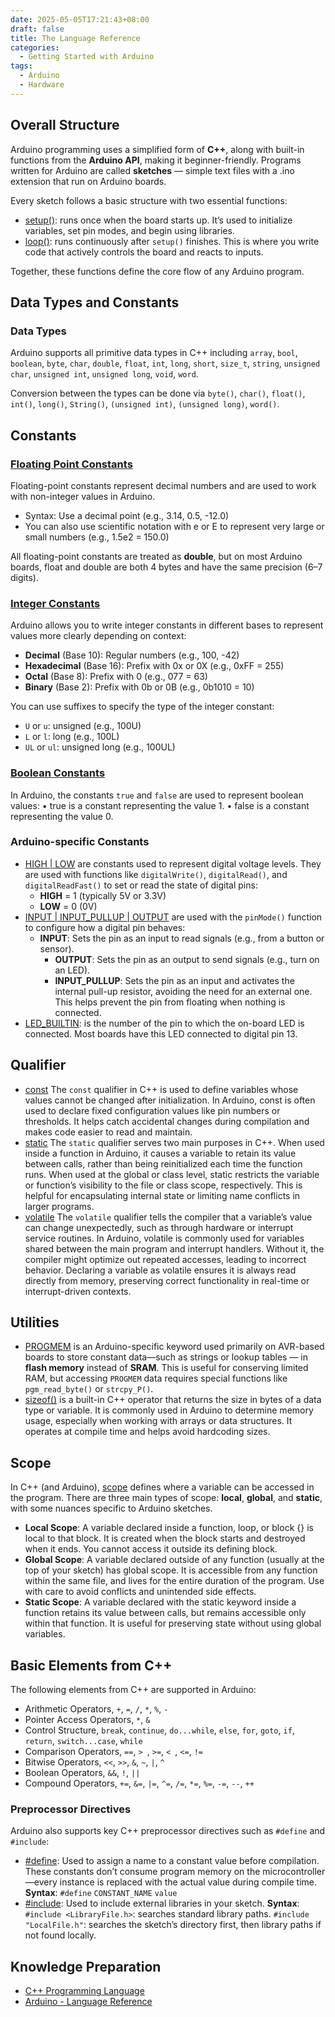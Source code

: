```yaml
---
date: 2025-05-05T17:21:43+08:00
draft: false
title: The Language Reference
categories: 
  - Getting Started with Arduino
tags:
  - Arduino
  - Hardware 
---
```

## Overall Structure
Arduino programming uses a simplified form of **C++**, along with built-in functions from the **Arduino API**, making it beginner-friendly. Programs written for Arduino are called **sketches** — simple text files with a .ino extension that run on Arduino boards.

Every sketch follows a basic structure with two essential functions:
* [setup()](https://docs.arduino.cc/language-reference/en/structure/sketch/setup/): runs once when the board starts up. It’s used to initialize variables, set pin modes, and begin using libraries.
* [loop()](https://docs.arduino.cc/language-reference/en/structure/sketch/loop/): runs continuously after `setup()` finishes. This is where you write code that actively controls the board and reacts to inputs.

Together, these functions define the core flow of any Arduino program.

## Data Types and Constants

### Data Types
Arduino supports all primitive data types in C++ including `array`, `bool`, `boolean`, `byte`, `char`, `double`, `float`, `int`, `long`, `short`, `size_t`, `string`, `unsigned char`, `unsigned int`, `unsigned long`, `void`, `word`.

Conversion between the types can be done via `byte()`, `char()`, `float()`, `int()`, `long()`, `String()`, `(unsigned int)`, `(unsigned long)`, `word()`.

## Constants
### [Floating Point Constants](https://docs.arduino.cc/language-reference/en/variables/constants/floatingPointConstants/)
Floating-point constants represent decimal numbers and are used to work with non-integer values in Arduino.
* Syntax: Use a decimal point (e.g., 3.14, 0.5, -12.0)
* You can also use scientific notation with e or E to represent very large or small numbers (e.g., 1.5e2 = 150.0)

All floating-point constants are treated as **double**, but on most Arduino boards, float and double are both 4 bytes and have the same precision (6–7 digits).

### [Integer Constants](https://docs.arduino.cc/language-reference/en/variables/constants/integerConstants/)
Arduino allows you to write integer constants in different bases to represent values more clearly depending on context:
* **Decimal** (Base 10): Regular numbers (e.g., 100, -42)
* **Hexadecimal** (Base 16): Prefix with 0x or 0X (e.g., 0xFF = 255)
* **Octal** (Base 8): Prefix with 0 (e.g., 077 = 63)
* **Binary** (Base 2): Prefix with 0b or 0B (e.g., 0b1010 = 10)
  
You can use suffixes to specify the type of the integer constant:
* `U` or `u`: unsigned (e.g., 100U)
* `L` or `l`: long (e.g., 100L)
* `UL` or `ul`: unsigned long (e.g., 100UL)


### [Boolean Constants](https://docs.arduino.cc/language-reference/en/variables/constants/trueFalse/)
In Arduino, the constants `true` and `false` are used to represent boolean values:
	•	true is a constant representing the value 1.
	•	false is a constant representing the value 0.


### Arduino-specific Constants
* [HIGH | LOW](https://docs.arduino.cc/language-reference/en/variables/constants/highLow) are constants used to represent digital voltage levels. They are used with functions like `digitalWrite()`, `digitalRead()`, and `digitalReadFast()` to set or read the state of digital pins:
  * **HIGH** = 1 (typically 5V or 3.3V)
  * **LOW** = 0 (0V)
* [INPUT | INPUT_PULLUP | OUTPUT](https://docs.arduino.cc/language-reference/en/variables/constants/inputOutputPullup/) are used with the `pinMode()` function to configure how a digital pin behaves:
  * **INPUT**: Sets the pin as an input to read signals (e.g., from a button or sensor).
	* **OUTPUT**: Sets the pin as an output to send signals (e.g., turn on an LED).
	* **INPUT_PULLUP**: Sets the pin as an input and activates the internal pull-up resistor, avoiding the need for an external one. This helps prevent the pin from floating when nothing is connected.
* [LED_BUILTIN](https://docs.arduino.cc/language-reference/en/variables/constants/ledbuiltin/): is the number of the pin to which the on-board LED is connected. Most boards have this LED connected to digital pin 13.

## Qualifier

* [const](https://docs.arduino.cc/language-reference/en/variables/variable-scope-qualifiers/const/)
  The `const` qualifier in C++ is used to define variables whose values cannot be changed after initialization. In Arduino, const is often used to declare fixed configuration values like pin numbers or thresholds. It helps catch accidental changes during compilation and makes code easier to read and maintain. 
* [static](https://docs.arduino.cc/language-reference/en/variables/variable-scope-qualifiers/static/)
  The `static` qualifier serves two main purposes in C++. When used inside a function in Arduino, it causes a variable to retain its value between calls, rather than being reinitialized each time the function runs. When used at the global or class level, static restricts the variable or function’s visibility to the file or class scope, respectively. This is helpful for encapsulating internal state or limiting name conflicts in larger programs.
* [volatile](https://docs.arduino.cc/language-reference/en/variables/variable-scope-qualifiers/volatile/)
  The `volatile` qualifier tells the compiler that a variable’s value can change unexpectedly, such as through hardware or interrupt service routines. In Arduino, volatile is commonly used for variables shared between the main program and interrupt handlers. Without it, the compiler might optimize out repeated accesses, leading to incorrect behavior. Declaring a variable as volatile ensures it is always read directly from memory, preserving correct functionality in real-time or interrupt-driven contexts.


## Utilities
* [PROGMEM](https://docs.arduino.cc/language-reference/en/variables/utilities/PROGMEM/) is an Arduino-specific keyword used primarily on AVR-based boards to store constant data—such as strings or lookup tables — in **flash memory** instead of **SRAM**. This is useful for conserving limited RAM, but accessing `PROGMEM` data requires special functions like `pgm_read_byte()` or `strcpy_P()`.
* [sizeof()](https://docs.arduino.cc/language-reference/en/variables/utilities/sizeof/) is a built-in C++ operator that returns the size in bytes of a data type or variable. It is commonly used in Arduino to determine memory usage, especially when working with arrays or data structures. It operates at compile time and helps avoid hardcoding sizes.


## Scope
In C++ (and Arduino), [scope](https://docs.arduino.cc/language-reference/en/variables/variable-scope-qualifiers/scope/) defines where a variable can be accessed in the program. There are three main types of scope: **local**, **global**, and **static**, with some nuances specific to Arduino sketches.
* **Local Scope**: A variable declared inside a function, loop, or block {} is local to that block. It is created when the block starts and destroyed when it ends. You cannot access it outside its defining block.
* **Global Scope**: A variable declared outside of any function (usually at the top of your sketch) has global scope. It is accessible from any function within the same file, and lives for the entire duration of the program. Use with care to avoid conflicts and unintended side effects.
* **Static Scope**: A variable declared with the static keyword inside a function retains its value between calls, but remains accessible only within that function. It is useful for preserving state without using global variables.


## Basic Elements from C++
The following elements from C++ are supported in Arduino:
* Arithmetic Operators, `+`, `=`, `/`, `*`, `%`, `-`
* Pointer Access Operators, `*`, `&`
* Control Structure, `break`, `continue`, `do...while`, `else`, `for`, `goto`, `if`, `return`, `switch...case`, `while`
* Comparison Operators, `==`, `> `, `>=`, `< `, `<=`, `!=`
* Bitwise Operators, `<<`, `>>`, `&`, `~`, `|`, `^`
* Boolean Operators, `&&`, `!`, `||`
* Compound Operators, `+=`, `&=`, `|=`, `^=`, `/=`, `*=`, `%=`, `-=`, `--`, `++`

### Preprocessor Directives
Arduino also supports key C++ preprocessor directives such as `#define` and `#include`:

* [#define](https://docs.arduino.cc/language-reference/en/structure/further-syntax/define/): Used to assign a name to a constant value before compilation. These constants don’t consume program memory on the microcontroller—every instance is replaced with the actual value during compile time.
  **Syntax**: `#define` `CONSTANT_NAME` `value`
* [#include](https://docs.arduino.cc/language-reference/en/structure/further-syntax/include/): Used to include external libraries in your sketch.
  **Syntax**: 
  `#include <LibraryFile.h>`: searches standard library paths.
  `#include "LocalFile.h"`: searches the sketch’s directory first, then library paths if not found locally.



## Knowledge Preparation
* [C++ Programming Language](https://www.amazon.sg/dp/0321563840?ref=ppx_yo2ov_dt_b_fed_asin_title) 
* [Arduino - Language Reference](https://docs.arduino.cc/language-reference/#structure)

